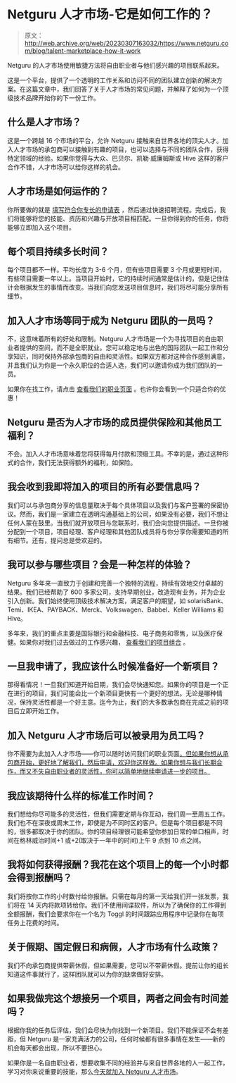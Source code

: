 # Netguru 人才市场-它是如何工作的？

> 原文：<http://web.archive.org/web/20230307163032/https://www.netguru.com/blog/talent-marketplace-how-it-work>

 Netguru 的人才市场使用敏捷方法将自由职业者与他们感兴趣的项目联系起来。

这是一个平台，提供了一个透明的工作关系和访问不同的团队建立创新的解决方案。在这篇文章中，我们回答了关于人才市场的常见问题，并解释了如何为一个顶级技术品牌开始你的下一份工作。

## **什么是人才市场？**

这是一个跨越 16 个市场的平台，允许 Netguru 接触来自世界各地的顶尖人才。加入人才市场的承包商可以接触到有趣的项目，也可以选择与不同的团队合作，获得特定领域的经验。如果你觉得与大众、巴贝尔、凯勒·威廉姆斯或 Hive 这样的客户合作不错，人才市场可以给你这样的机会。

## 人才市场是如何运作的？

你所要做的就是 [填写符合你专长的申请表](http://web.archive.org/web/20221004130411/https://www.netguru.com/talent/marketplace) ，然后通过快速招聘流程。完成后，我们将能够将您的技能、资历和兴趣与开放项目相匹配。一旦你得到你的任务，你将能够立即加入这个项目。

## **每个项目持续多长时间？**

每个项目都不一样。平均长度为 3-6 个月，但有些项目需要 3 个月或更短时间，有些项目需要一年以上。当项目开始时，它的持续时间通常是估计的，但是记住估计会根据发生的事情而改变。当我们向您发送项目信息时，我们将尽可能分享所有细节。

## 加入人才市场等同于成为 Netguru 团队的一员吗？

不，这意味着所有的好处和限制。Netguru 人才市场是一个为寻找项目的自由职业者提供的空间，而不是全职就业。您可以稳定地与出色的国际团队一起工作和分享知识，同时保持外部承包商的自由和灵活性。如果双方都对这种合作感到满意，并且我们认为你是一个永久职位的合适人选，我们可以邀请你成为我们团队的一员。

如果你在找工作，请点击 [查看我们的职业页面](http://web.archive.org/web/20221004130411/https://www.netguru.com/career) 。也许你会看到一个只适合你的优惠！

## Netguru 是否为人才市场的成员提供保险和其他员工福利？

不会。加入人才市场意味着您将获得每月付款和顶级工具。不幸的是，通过这种形式的合作，我们无法获得额外的福利，如保险。

## **我会收到我即将加入的项目的所有必要信息吗？**

我们可以与承包商分享的信息量取决于每个具体项目以及我们与客户签署的保密协议。然而，我们是一家建立在透明沟通基础上的公司，如果没有必要，我们不想让任何人蒙在鼓里。当我们就开放项目与您联系时，我们会向您提供描述。一旦你被分配到一个项目，项目经理、客户经理和其他团队成员将与你分享你需要知道的所有细节。还有，提问总是受欢迎的。

## 我可以参与哪些项目？会是一种怎样的体验？

Netguru 多年来一直致力于创建和完善一个独特的流程，持续有效地交付卓越的结果。我们已经帮助了 600 多家公司，支持早期创业，改造现有业务，并为企业引入创新。我们始终使用顶级技术解决方案，满足客户的期望，如 solarisBank、Temi、IKEA、PAYBACK、Merck、Volkswagen、Babbel、Keller Williams 和 Hive。

多年来，我们的重点主要是国际银行和金融科技、电子商务和零售，以及医疗保健。如果你对我们过去做过的工作感兴趣， [查看我们的项目组合](http://web.archive.org/web/20221004130411/https://www.netguru.com/featured-clients) 。

## 一旦我申请了，我应该什么时候准备好一个新项目？

那得看情况！一旦我们知道开始日期，我们会尽快通知您。如果你的项目是一个正在进行的项目，我们可能会比一个新项目更快有一个更好的想法。无论是哪种情况，保持灵活性都是一个好主意。迄今为止，我们的大多数承包商在完成之前的项目后立即开始工作。

## **加入 Netguru 人才市场后可以被录用为员工吗？**

你不需要为此加入人才市场——你可以随时访问我们的职业页面[。但如果你想从承包商开始，更好地了解我们，然后申请，欢迎你这样做。如果你想与我们长期合作，而又不失自由职业者的灵活性，你可以简单地继续申请进一步的项目。](http://web.archive.org/web/20221004130411/https://www.netguru.com/career)

## 我应该期待什么样的标准工作时间？

我们想给你尽可能多的灵活性，但我们需要定期与你互动，我们周一至周五工作。我们也不在深夜或周末工作，即使是为不同时区的客户。但是每个项目都是不同的，很多都取决于你的团队。你的项目经理很可能希望你参加日常的单口相声，时间在格林威治时间+1 或+2(取决于一年中的时间)上午 9 点到 10 点之间。

## 我将如何获得报酬？我花在这个项目上的每一个小时都会得到报酬吗？

我们将按你工作的小时数付给你报酬。只需在每月的第一天给我们开一张发票，我们将在 14 天内将款项转给你。我们不使用间谍软件，所以为了确保你的工作得到全额报酬，我们会要求你在一个名为 Toggl 的时间跟踪应用程序中记录你在每项任务上花费的时间。

## 关于假期、国定假日和病假，人才市场有什么政策？

我们不向承包商提供带薪休假，但如果需要，您可以不带薪休假。提前让你的组长知道这件事就行了，这样团队就可以为你的缺席做好安排。

## **如果我做完这个想接另一个项目，两者之间会有时间差吗？**

根据你我的任务后评估，我们会尽快为你找到一个新项目。我们不能保证不会有差距，但 Netguru 是一家充满活力的公司，任何时候都有很多事情在发生——新的机会每天都会出现，所以不要担心。

如果你是一名自由职业者，想要收集不同的经验并与来自世界各地的人一起工作，学习对你来说重要的技能，那么[今天就加入 Netguru 人才市场](/web/20221004130411/https://www.netguru.com/join-talent-marketplace)。